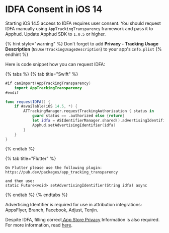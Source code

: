 # IDFA Consent in iOS 14

Starting iOS 14.5 access to IDFA requires user consent. You should request IDFA manually using `AppTrackingTransparency` framework and pass it to Apphud. Update Apphud SDK to `1.0.5` or higher.

{% hint style="warning" %}
Don't forget to add **Privacy - Tracking Usage Description** (`NSUserTrackingUsageDescription`) to your app's `Info.plist`
{% endhint %}

Here is code snippet how you can request IDFA:

{% tabs %}
{% tab title="Swift" %}
```swift
#if canImport(AppTrackingTransparency)
    import AppTrackingTransparency
#endif

func requestIDFA() {
    if #available(iOS 14.5, *) {
        ATTrackingManager.requestTrackingAuthorization { status in
            guard status == .authorized else {return}
            let idfa = ASIdentifierManager.shared().advertisingIdentifier.uuidString
            Apphud.setAdvertisingIdentifier(idfa)
        }
    }
}
```
{% endtab %}

{% tab title="Flutter" %}
```
On Flutter please use the following plugin:
https://pub.dev/packages/app_tracking_transparency

and then use:
static Future<void> setAdvertisingIdentifier(String idfa) async
```
{% endtab %}
{% endtabs %}

Advertising Identifier is required for use in attribution integrations: AppsFlyer, Branch, Facebook, Adjust, Tenjin.

Despite IDFA, filling correct[ App Store Privacy](../other/apple-app-privacy.md) Information is also required. For more information, read [here](https://developer.apple.com/news/?id=8h0btjq7).&#x20;
